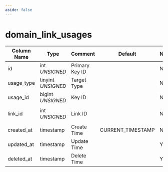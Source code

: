 ```yaml
---
aside: false
---
```


# domain_link_usages

| Column Name | Type | Comment | Default | Null | Remark |
| --- | --- | --- | --- | --- | --- |
| id | int *UNSIGNED* | Primary Key ID | | NO | Auto-increment |
| usage_type | tinyint *UNSIGNED* | Target Type |  | NO | [Content Type](../numbered-description.md#content-type) |
| usage_id | bigint *UNSIGNED* | Key ID |  | NO |  |
| link_id | int *UNSIGNED* | Link ID |  | NO | Related field `domain_links->id` |
| created_at | timestamp | Create Time | CURRENT_TIMESTAMP | NO |  |
| updated_at | timestamp | Update Time |  | YES |  |
| deleted_at | timestamp | Delete Time |  | YES |  |
